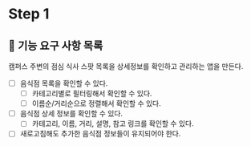 # Step 1

## 🎯 기능 요구 사항 목록

캠퍼스 주변의 점심 식사 스팟 목록을 상세정보를 확인하고 관리하는 앱을 만든다.

- [ ] 음식점 목록을 확인할 수 있다.
  - [ ] 카테고리별로 필터링해서 확인할 수 있다.
  - [ ] 이름순/거리순으로 정렬해서 확인할 수 있다.
- [ ] 음식점 상세 정보를 확인할 수 있다.
  - [ ] 카테고리, 이름, 거리, 설명, 참고 링크를 확인할 수 있다.
- [ ] 새로고침해도 추가한 음식점 정보들이 유지되어야 한다.
